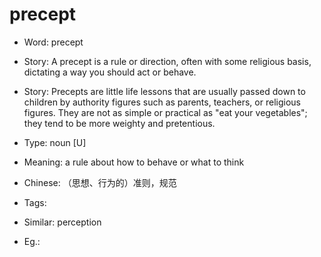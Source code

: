 # precept

- Word: precept
- Story: A precept is a rule or direction, often with some religious basis, dictating a way you should act or behave.
- Story: Precepts are little life lessons that are usually passed down to children by authority figures such as parents, teachers, or religious figures. They are not as simple or practical as "eat your vegetables"; they tend to be more weighty and pretentious.

- Type: noun [U]
- Meaning: a rule about how to behave or what to think
- Chinese: （思想、行为的）准则，规范
- Tags: 
- Similar: perception
- Eg.:

